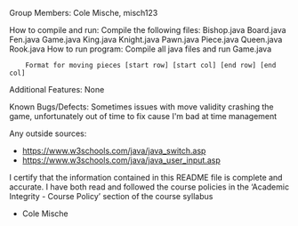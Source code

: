 Group Members: Cole Mische, misch123

How to compile and run:
Compile the following files:
Bishop.java
Board.java
Fen.java
Game.java
King.java
Knight.java
Pawn.java
Piece.java
Queen.java
Rook.java
How to run program:
Compile all java files and run Game.java

        Format for moving pieces [start row] [start col] [end row] [end col]

Additional Features:
None

Known Bugs/Defects:
Sometimes issues with move validity crashing the game, unfortunately out of time to fix cause I'm bad at time management

Any outside sources:
- https://www.w3schools.com/java/java_switch.asp
- https://www.w3schools.com/java/java_user_input.asp

I certify that the information contained in this README file is complete and accurate. I have both read and followed the course policies in the ‘Academic Integrity - Course Policy’ section of the course syllabus
- Cole Mische

